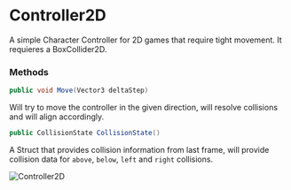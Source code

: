 # Controller2D

A simple Character Controller for 2D games that require tight movement. It requieres a BoxCollider2D.

### Methods

```C#
public void Move(Vector3 deltaStep)
````
Will try to move the controller in the given direction, will resolve collisions and will align accordingly.

```C#
public CollisionState CollisionState()
```
A Struct that provides collision information from last frame, will provide collision data for `above`, `below`, `left` and `right` collisions.

![Controller2D](https://github.com/riktothepast/Controller2D/blob/master/ccMovement.gif)

